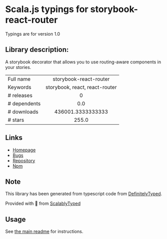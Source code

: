 
# Scala.js typings for storybook-react-router

Typings are for version 1.0

## Library description:
A storybook decorator that allows you to use routing-aware components in your stories.

|                    |                 |
| ------------------ | :-------------: |
| Full name          | storybook-react-router |
| Keywords           | storybook, react, react-router |
| # releases         | 0 |
| # dependents       | 0.0 |
| # downloads        | 436001.3333333333 |
| # stars            | 255.0 |

## Links
- [Homepage](https://github.com/gvaldambrini/storybook-router)
- [Bugs](https://github.com/gvaldambrini/storybook-router/issues)
- [Repository](https://github.com/gvaldambrini/storybook-router)
- [Npm](https://www.npmjs.com/package/storybook-react-router)
    


## Note
This library has been generated from typescript code from [DefinitelyTyped](https://definitelytyped.org).

Provided with :purple_heart: from [ScalablyTyped](https://github.com/oyvindberg/ScalablyTyped)

## Usage
See [the main readme](../../readme.md) for instructions.



